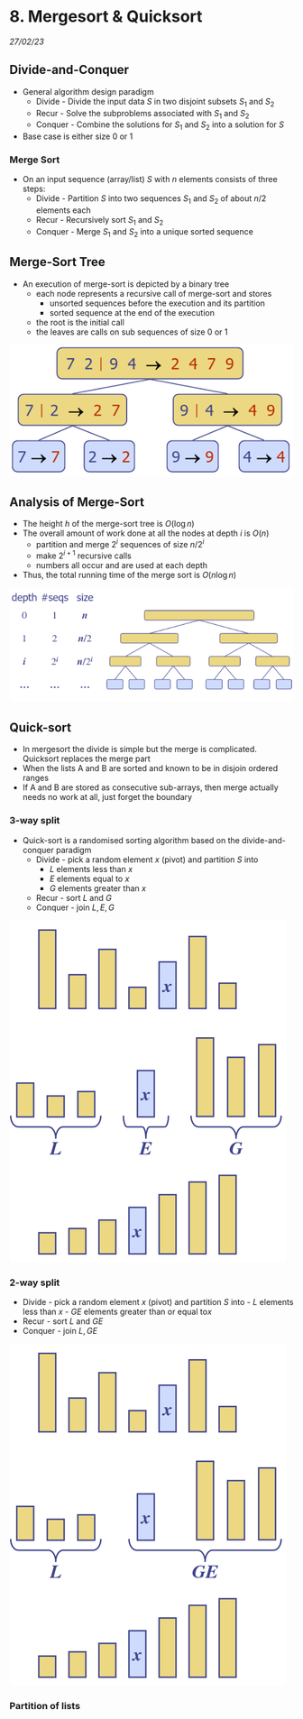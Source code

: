 # 8. Mergesort & Quicksort
_27/02/23_

## Divide-and-Conquer
- General algorithm design paradigm
	- Divide - Divide the input data $S$ in two disjoint subsets $S_1$ and $S_2$
	- Recur - Solve the subproblems associated with $S_1$ and $S_2$
	- Conquer - Combine the solutions for $S_1$ and $S_2$ into a solution for $S$
- Base case is either size 0 or 1

### Merge Sort
- On an input sequence (array/list) $S$ with $n$ elements consists of three steps:
	- Divide - Partition $S$ into two sequences $S_1$ and $S_2$ of about $n/2$ elements each
	- Recur -  Recursively sort $S_1$ and $S_2$
	- Conquer - Merge $S_1$ and $S_2$ into a unique sorted sequence

## Merge-Sort Tree
- An execution of merge-sort is depicted by a binary tree
	- each node represents a recursive call of merge-sort and stores
		- unsorted sequences before the execution and its partition
		- sorted sequence at the end of the execution
	- the root is the initial call
	- the leaves are calls on sub sequences of size 0 or 1

![](../../_resources/20230227121753.png)

## Analysis of Merge-Sort
- The height $h$ of the merge-sort tree is $O(\log n$) 
- The overall amount of work done at all the nodes at depth $i$ is $O(n)$
	- partition and merge $2^i$ sequences of size $n/2^i$
	- make $2^{i+1}$ recursive calls
	- numbers all occur and are used at each depth
- Thus, the total running time of the merge sort is $O(n\log n)$

![](../../_resources/20230227122328.png)

## Quick-sort
- In mergesort the divide is simple but the merge is complicated. Quicksort replaces the merge part
- When the lists A and B are sorted and known to be in disjoin ordered ranges
- If A and B are stored as consecutive sub-arrays, then merge actually needs no work at all, just forget the boundary

### 3-way split
- Quick-sort is a randomised sorting algorithm based on the divide-and-conquer paradigm
	- Divide - pick a random element $x$ (pivot) and partition $S$ into 
		- $L$ elements less than $x$
		- $E$ elements equal to $x$
		- $G$ elements greater than $x$
	- Recur - sort $L$ and $G$
	- Conquer - join $L,E,G$

![](../../_resources/20230301184824.png)

### 2-way split
- Divide - pick a random element $x$ (pivot) and partition $S$ into 
		- $L$ elements less than $x$
		- $GE$ elements greater than or equal to$x$
- Recur - sort $L$ and $GE$
- Conquer - join $L,GE$

![](../../_resources/20230301185246.png)

### Partition of lists 
